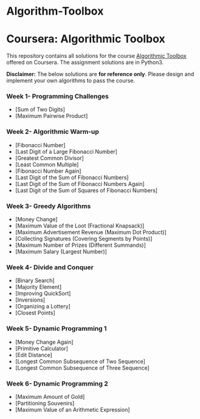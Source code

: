 # Algorithm-Toolbox

# Coursera: Algorithmic Toolbox

This repository contains all solutions for the course [Algorithmic Toolbox](https://www.coursera.org/learn/algorithmic-toolbox) offered on Coursera. The assignment solutions are in Python3.

**Disclaimer:** The below solutions are **for reference only**. Please design and implement your own algorithms to pass the course.

### Week 1- Programming Challenges 

- [Sum of Two Digits]
- [Maximum Pairwise Product]

### Week 2- Algorithmic Warm-up 

- [Fibonacci Number]
- [Last Digit of a Large Fibonacci Number]
- [Greatest Common Divisor]
- [Least Common Multiple]
- [Fibonacci Number Again]
- [Last Digit of the Sum of Fibonacci Numbers]
- [Last Digit of the Sum of Fibonacci Numbers Again]
- [Last Digit of the Sum of Squares of Fibonacci Numbers]

### Week 3- Greedy Algorithms 

- [Money Change]
- [Maximum Value of the Loot (Fractional Knapsack)]
- [Maximum Advertisement Revenue (Maximum Dot Product)]
- [Collecting Signatures (Covering Segments by Points)]
- [Maximum Number of Prizes (Different Summands)]
- [Maximum Salary (Largest Number)]

### Week 4- Divide and Conquer

- [Binary Search]
- [Majority Element]
- [Improving QuickSort]
- [Inversions]
- [Organizing a Lottery]
- [Closest Points]

### Week 5- Dynamic Programming 1

- [Money Change Again]
- [Primitive Calculator]
- [Edit Distance]
- [Longest Common Subsequence of Two Sequence]
- [Longest Common Subsequence of Three Sequence]

### Week 6- Dynamic Programming 2 

- [Maximum Amount of Gold]
- [Partitioning Souvenirs]
- [Maximum Value of an Arithmetic Expression]
